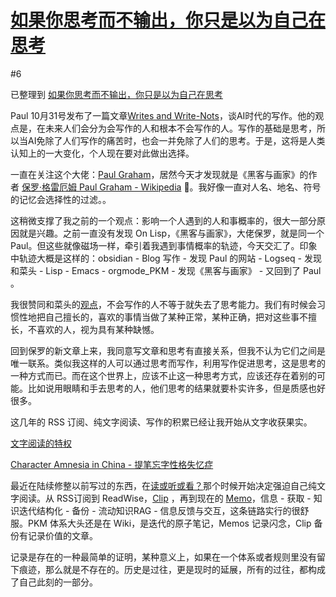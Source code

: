 # [如果你思考而不输出，你只是以为自己在思考](https://github.com/VandeeFeng/gitmemo/issues/7)

#6 

已整理到 [如果你思考而不输出，你只是以为自己在思考](https://wiki.vandee.art/#%E5%A6%82%E6%9E%9C%E4%BD%A0%E6%80%9D%E8%80%83%E8%80%8C%E4%B8%8D%E8%BE%93%E5%87%BA%EF%BC%8C%E4%BD%A0%E5%8F%AA%E6%98%AF%E4%BB%A5%E4%B8%BA%E8%87%AA%E5%B7%B1%E5%9C%A8%E6%80%9D%E8%80%83)

Paul 10月31号发布了一篇文章[Writes and Write-Nots](https://paulgraham.com/writes.html)，谈AI时代的写作。他的观点是，在未来人们会分为会写作的人和根本不会写作的人。写作的基础是思考，所以当AI免除了人们写作的痛苦时，也会一并免除了人们的思考。于是，这将是人类认知上的一大变化，个人现在要对此做出选择。

一直在关注这个大佬：[Paul Graham](https://paulgraham.com/)，居然今天才发现就是《黑客与画家》的作者 [保罗·格雷厄姆 Paul Graham  - Wikipedia](https://en.wikipedia.org/wiki/Paul_Graham_(programmer)) 🤣。我好像一直对人名、地名、符号的记忆会选择性的过滤。。

这稍微支撑了我之前的一个观点：影响一个人遇到的人和事概率的，很大一部分原因就是兴趣。之前一直没有发现 On Lisp，《黑客与画家》，大佬保罗，就是同一个 Paul。但这些就像磁场一样，牵引着我遇到事情概率的轨迹，今天交汇了。印象中轨迹大概是这样的：obsidian - Blog 写作 - 发现 Paul 的网站 - Logseq - 发现和菜头 - Lisp - Emacs - orgmode_PKM - 发现《黑客与画家》 - 又回到了 Paul 。

我很赞同和菜头的[观点](https://mp.weixin.qq.com/s/Zx0ntJdoosp6xBRNYrmjmQ)，不会写作的人不等于就失去了思考能力。我们有时候会习惯性地把自己擅长的，喜欢的事情当做了某种正常，某种正确，把对这些事不擅长，不喜欢的人，视为具有某种缺憾。

回到保罗的新文章上来，我同意写文章和思考有直接关系，但我不认为它们之间是唯一联系。类似我这样的人可以通过思考而写作，利用写作促进思考，这是思考的一种方式而已。而在这个世界上，应该不止这一种思考方式，应该还存在着别的可能。比如说用眼睛和手去思考的人，他们思考的结果就要朴实许多，但是质感也好很多。


这几年的 RSS 订阅、纯文字阅读、写作的积累已经让我开始从文字收获果实。

[文字阅读的特权](https://wiki.vandee.art/#%E6%96%87%E5%AD%97%E9%98%85%E8%AF%BB%E7%9A%84%E7%89%B9%E6%9D%83)

[Character Amnesia in China - 提笔忘字性格失忆症 ](https://clip.vandee.art/2024/10/character-amnesia-in-china---%E6%8F%90%E7%AC%94%E5%BF%98%E5%AD%97%E6%80%A7%E6%A0%BC%E5%A4%B1%E5%BF%86%E7%97%87/index.html)
<!--more-->
最近在陆续修整以前写过的东西，在[读或听或看？](https://www.vandee.art/2023-09-18-read-or-listen.html)那个时候开始决定强迫自己纯文字阅读。从 RSS订阅到 ReadWise，[Clip](https://www.vandee.art/2024-10-12-bookmark-and-summary-by-github-actions.html) ，再到现在的 [Memo](https://www.vandee.art/2024-10-28-memos-and-ssl-config.html)，信息 - 获取 - 知识迭代结构化 - 备份 - 流动知识RAG - 信息反馈与交互，这条链路实行的很舒服。PKM 体系大头还是在 Wiki，是迭代的原子笔记，Memos 记录闪念，Clip 备份有记录价值的文章。

记录是存在的一种最简单的证明，某种意义上，如果在一个体系或者规则里没有留下痕迹，那么就是不存在的。历史是过往，更是现时的延展，所有的过往，都构成了自己此刻的一部分。 
